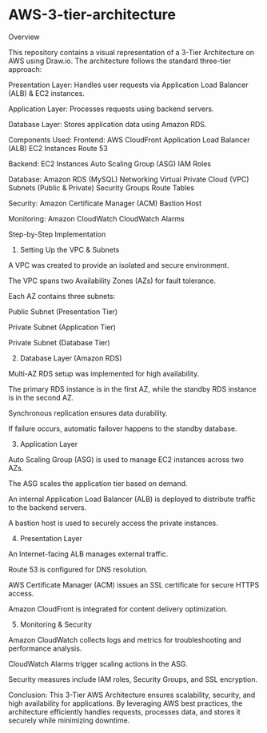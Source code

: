 # AWS-3-tier-architecture
Overview

This repository contains a visual representation of a 3-Tier Architecture on AWS using Draw.io. The architecture follows the standard three-tier approach:

Presentation Layer: Handles user requests via Application Load Balancer (ALB) & EC2 instances.

Application Layer: Processes requests using backend servers.

Database Layer: Stores application data using Amazon RDS.


Components Used:
Frontend: 
  AWS CloudFront 
  Application Load Balancer (ALB)
  EC2 Instances
  Route 53

Backend:
  EC2 Instances
  Auto Scaling Group (ASG)
  IAM Roles
  
Database:
  Amazon RDS (MySQL)
  Networking
  Virtual Private Cloud (VPC)
  Subnets (Public & Private)
  Security Groups
  Route Tables

Security:
  Amazon Certificate Manager (ACM)
  Bastion Host
  
Monitoring:
  Amazon CloudWatch
  CloudWatch Alarms

Step-by-Step Implementation

1. Setting Up the VPC & Subnets

A VPC was created to provide an isolated and secure environment.

The VPC spans two Availability Zones (AZs) for fault tolerance.

Each AZ contains three subnets:

Public Subnet (Presentation Tier)

Private Subnet (Application Tier)

Private Subnet (Database Tier)

2. Database Layer (Amazon RDS)

Multi-AZ RDS setup was implemented for high availability.

The primary RDS instance is in the first AZ, while the standby RDS instance is in the second AZ.

Synchronous replication ensures data durability.

If failure occurs, automatic failover happens to the standby database.

3. Application Layer

Auto Scaling Group (ASG) is used to manage EC2 instances across two AZs.

The ASG scales the application tier based on demand.

An internal Application Load Balancer (ALB) is deployed to distribute traffic to the backend servers.

A bastion host is used to securely access the private instances.

4. Presentation Layer

An Internet-facing ALB manages external traffic.

Route 53 is configured for DNS resolution.

AWS Certificate Manager (ACM) issues an SSL certificate for secure HTTPS access.

Amazon CloudFront is integrated for content delivery optimization.

5. Monitoring & Security

Amazon CloudWatch collects logs and metrics for troubleshooting and performance analysis.

CloudWatch Alarms trigger scaling actions in the ASG.

Security measures include IAM roles, Security Groups, and SSL encryption.

Conclusion:
This 3-Tier AWS Architecture ensures scalability, security, and high availability for applications. By leveraging AWS best practices, the architecture efficiently handles requests, processes data, and stores it securely while minimizing downtime.

